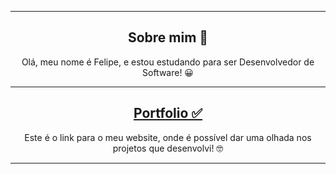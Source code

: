 <hr>
<h2 align="center">Sobre mim 👋</h2>
<p align="center">Olá, meu nome é Felipe, e estou estudando para ser Desenvolvedor de Software! 😀 </p>

<hr>

<h2 align="center"><a href="https://felipetega-portfolio.vercel.app" />Portfolio &#9989;</a></h2>
<p align="center">Este é o link para o meu website, onde é possível dar uma olhada nos projetos que desenvolvi! 🤓 </p>

<hr>
